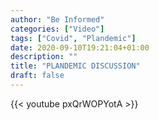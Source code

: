 ```yaml
---
author: "Be Informed"
categories: ["Video"]
tags: ["Covid", "Plandemic"]
date: 2020-09-10T19:21:04+01:00
description: ""
title: "PLANDEMIC DISCUSSION"
draft: false
---
```


{{< youtube pxQrWOPYotA >}}